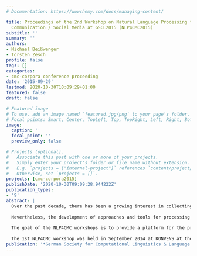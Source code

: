 ```yaml
---
# Documentation: https://wowchemy.com/docs/managing-content/

title: Proceedings of the 2nd Workshop on Natural Language Processing for Computer-Mediated
  Communication / Social Media at GSCL2015 (NLP4CMC2015)
subtitle: ''
summary: ''
authors:
- Michael Beißwenger
- Torsten Zesch
profile: false
tags: []
categories:
- cmc-corpora conference proceeding
date: '2015-09-29'
lastmod: 2020-10-30T10:09:29+01:00
featured: false
draft: false

# Featured image
# To use, add an image named `featured.jpg/png` to your page's folder.
# Focal points: Smart, Center, TopLeft, Top, TopRight, Left, Right, BottomLeft, Bottom, BottomRight.
image:
  caption: ''
  focal_point: ''
  preview_only: false

# Projects (optional).
#   Associate this post with one or more of your projects.
#   Simply enter your project's folder or file name without extension.
#   E.g. `projects = ["internal-project"]` references `content/project/deep-learning/index.md`.
#   Otherwise, set `projects = []`.
projects: [cmc-corpora2015]
publishDate: '2020-10-30T09:09:28.944222Z'
publication_types:
- '9'
abstract: |
  Over the past decade, there has been a growing interest in collecting, processing and analyzing data from genres of social media and computer-mediated communication (CMC): As part of large corpora which have been automatically crawled from the web, CMC data are often regarded as an unloved “bycatch” which is difficult to handle with NLP tools that have been optimized for processing edited text; on the other hand, the existence of CMC data in web corpora is relevant for all research and application contexts which require data sets that represent the full diversity of genres and linguistic variation on the web. For corpus-based variational linguistics, CMC corpora are an important resource for closing the "CMC gap" both in corpora of contemporary written language and in corpora of spoken language: Since CMC and social media make up an important part of contemporary everyday communication, investigations into language change and linguistic variation need to be able to include CMC and social media data into their empirical analyses.
  
  Nevertheless, the development of approaches and tools for processing the linguistic and structural peculiarities of CMC genres and for building CMC corpora is lacking behind the interest of dealing with these types of data in the field of language technology, corpus-based linguistics and web mining.
  
  The goal of the NLP4CMC workshops is to provide a platform for the presentation of results and the discussion of ongoing work in adapting NLP tools for processing CMC data and in using NLP solutions for building and annotating social media corpora. The main focus of the workshops is on German data, but submissions on NLP approaches, annotation experiments and CMC corpus projects for data of other European languages are also welcome.
  
  The 1st NLP4CMC workshop was held in September 2014 at KONVENS at the University of Hildesheim. This volume presents proceedings from the 2nd NLP4CMC workshop which has been held in September 2015 at the annual conference of the German Society for Language Technology and Computational Linguistics (GSCL) at the University of Duisburg-Essen.
publication: '*German Society for Computational Linguistics & Language Technology*'
---
```

